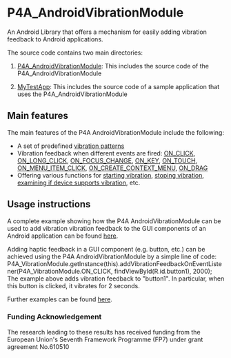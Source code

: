 P4A_AndroidVibrationModule
==========================

An Android Library that offers a mechanism for easily adding vibration feedback to Android applications.

The source code contains two main directories:

1) [P4A_AndroidVibrationModule](https://github.com/P4ALLcerthiti/AndroidVibrationModule/tree/master/P4A_VibrationModule): This includes the source code of the P4A_AndroidVibrationModule

2) [MyTestApp](https://github.com/P4ALLcerthiti/AndroidVibrationModule/tree/master/MyTestApp): This includes the source code of a sample application that uses the P4A_AndroidVibrationModule

## Main features

The main features of the P4A AndroidVibrationModule include the following:
- A set of predefined [vibration patterns](https://github.com/P4ALLcerthiti/AndroidVibrationModule/blob/master/P4A_VibrationModule/src/main/java/certh/iti/p4a_androidvibrationmodule/P4A_VibrationModule.java#L26-L44)
- Vibration feedback when different events are fired: [ON_CLICK](https://github.com/P4ALLcerthiti/AndroidVibrationModule/blob/master/P4A_VibrationModule/src/main/java/certh/iti/p4a_androidvibrationmodule/P4A_VibrationModule.java#L46), [ON_LONG_CLICK](https://github.com/P4ALLcerthiti/AndroidVibrationModule/blob/master/P4A_VibrationModule/src/main/java/certh/iti/p4a_androidvibrationmodule/P4A_VibrationModule.java#L47), [ON_FOCUS_CHANGE](https://github.com/P4ALLcerthiti/AndroidVibrationModule/blob/master/P4A_VibrationModule/src/main/java/certh/iti/p4a_androidvibrationmodule/P4A_VibrationModule.java#L48), [ON_KEY](https://github.com/P4ALLcerthiti/AndroidVibrationModule/blob/master/P4A_VibrationModule/src/main/java/certh/iti/p4a_androidvibrationmodule/P4A_VibrationModule.java#L49), [ON_TOUCH](https://github.com/P4ALLcerthiti/AndroidVibrationModule/blob/master/P4A_VibrationModule/src/main/java/certh/iti/p4a_androidvibrationmodule/P4A_VibrationModule.java#L50), [ON_MENU_ITEM_CLICK](https://github.com/P4ALLcerthiti/AndroidVibrationModule/blob/master/P4A_VibrationModule/src/main/java/certh/iti/p4a_androidvibrationmodule/P4A_VibrationModule.java#L51), [ON_CREATE_CONTEXT_MENU](https://github.com/P4ALLcerthiti/AndroidVibrationModule/blob/master/P4A_VibrationModule/src/main/java/certh/iti/p4a_androidvibrationmodule/P4A_VibrationModule.java#L52), [ON_DRAG](https://github.com/P4ALLcerthiti/AndroidVibrationModule/blob/master/P4A_VibrationModule/src/main/java/certh/iti/p4a_androidvibrationmodule/P4A_VibrationModule.java#L53)
- Offering various functions for [starting vibration](https://github.com/P4ALLcerthiti/AndroidVibrationModule/blob/master/P4A_VibrationModule/src/main/java/certh/iti/p4a_androidvibrationmodule/P4A_VibrationModule.java#L404-L429), [stoping vibration](https://github.com/P4ALLcerthiti/AndroidVibrationModule/blob/master/P4A_VibrationModule/src/main/java/certh/iti/p4a_androidvibrationmodule/P4A_VibrationModule.java#L78-L84), [examining if device supports vibration](https://github.com/P4ALLcerthiti/AndroidVibrationModule/blob/master/P4A_VibrationModule/src/main/java/certh/iti/p4a_androidvibrationmodule/P4A_VibrationModule.java#L73-L76), etc.

## Usage instructions

A complete example showing how the P4A AndroidVibrationModule can be used to add vibration vibration feedback to the GUI components of an Android application can be found [here](https://github.com/P4ALLcerthiti/AndroidVibrationModule/tree/master/MyTestApp).

Adding haptic feedback in a GUI component (e.g. button, etc.) can be achieved using the P4A AndroidVibrationModule by a simple line of code:
	P4A_VibrationModule.getInstance(this).addVibrationFeedbackOnEventListener(P4A_VibrationModule.ON_CLICK, findViewById(R.id.button1), 2000);
The example above adds vibration feedback to "button1". In particular, when this button is clicked, it vibrates for 2 seconds.

Further examples can be found [here](https://github.com/P4ALLcerthiti/AndroidVibrationModule/blob/master/MyTestApp/src/main/java/certh/iti/testapp/MainActivity.java#L23-L48).

### Funding Acknowledgement

The research leading to these results has received funding from the European Union's Seventh Framework Programme (FP7) under grant agreement No.610510